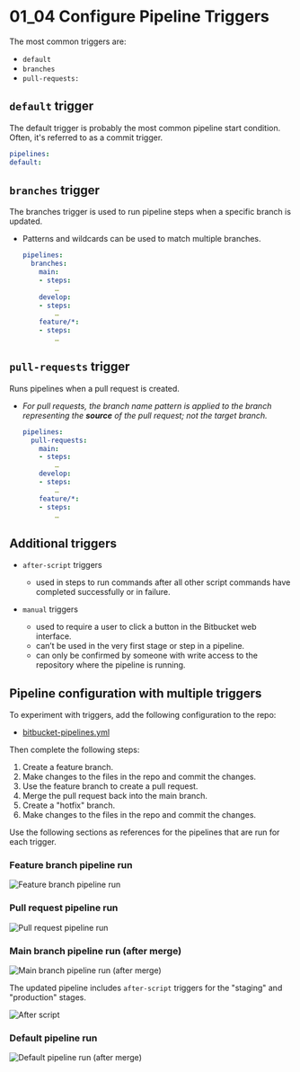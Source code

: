 # 01_04 Configure Pipeline Triggers

The most common triggers are:

- `default`
- `branches`
- `pull-requests:`

## `default` trigger

The default trigger is probably the most common pipeline start condition.  Often, it's referred to as a commit trigger.  

```yaml
pipelines:
default:
```

## `branches` trigger

The branches trigger is used to run pipeline steps when a specific branch is updated.

- Patterns and wildcards can be used to match multiple branches.

    ```yaml
    pipelines:
      branches:
        main:
        - steps:
            …
        develop:
        - steps:
            …
        feature/*:
        - steps:
            …
    ```

## `pull-requests` trigger
Runs pipelines when a pull request is created.

- *For pull requests, the branch name pattern is applied to the branch representing the **source** of the pull request; not the target branch.*

    ```yaml
    pipelines:
      pull-requests:
        main:
        - steps:
            …
        develop:
        - steps:
            …
        feature/*:
        - steps:
            …
    ```

## Additional triggers

- `after-script` triggers
  - used in steps to run commands after all other script commands have completed successfully or in failure.

- `manual` triggers
  - used to require a user to click a button in the Bitbucket web interface.
  - can’t be used in the very first stage or step in a pipeline.  
  - can only be confirmed by someone with write access to the repository where the pipeline is running.

## Pipeline configuration with multiple triggers

To experiment with triggers, add the following configuration to the repo:

- [bitbucket-pipelines.yml](./bitbucket-pipelines.yml)

Then complete the following steps:

1. Create a feature branch.
1. Make changes to the files in the repo and commit the changes.
1. Use the feature branch to create a pull request.
1. Merge the pull request back into the main branch.
1. Create a "hotfix" branch.
1. Make changes to the files in the repo and commit the changes.

Use the following sections as references for the pipelines that are run for each trigger.

### Feature branch pipeline run

![Feature branch pipeline run](./images/0-SCR-20240602-mnjp.png)

### Pull request pipeline run

![Pull request pipeline run](./images/1-SCR-20240602-mnun.png)

### Main branch pipeline run (after merge)

![Main branch pipeline run (after merge)](./images/2-SCR-20240602-moce.png)

The updated pipeline includes `after-script` triggers for the "staging" and "production" stages.

![After script](./images/3-SCR-20240602-molk.png)

### Default pipeline run

![Default pipeline run (after merge)](./images/4-SCR-20240602-morb.png)
